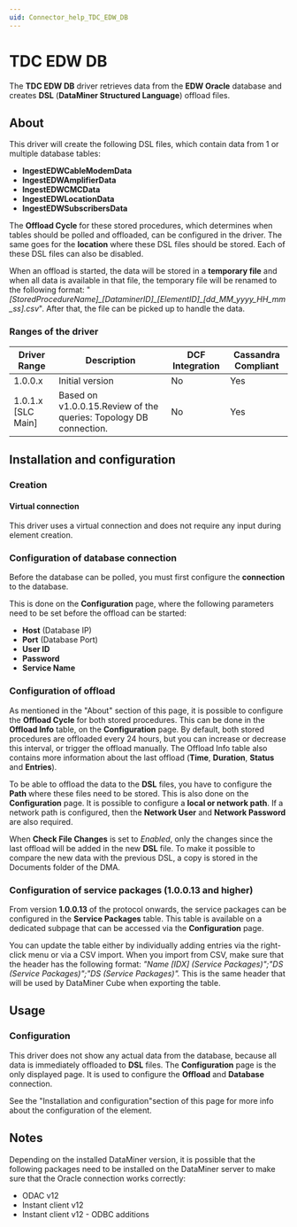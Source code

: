 ```yaml
---
uid: Connector_help_TDC_EDW_DB
---
```


# TDC EDW DB

The **TDC EDW DB** driver retrieves data from the **EDW Oracle** database and creates **DSL** (**DataMiner Structured Language**) offload files.

## About

This driver will create the following DSL files, which contain data from 1 or multiple database tables:

- **IngestEDWCableModemData**
- **IngestEDWAmplifierData**
- **IngestEDWCMCData**
- **IngestEDWLocationData**
- **IngestEDWSubscribersData**

The **Offload Cycle** for these stored procedures, which determines when tables should be polled and offloaded, can be configured in the driver. The same goes for the **location** where these DSL files should be stored. Each of these DSL files can also be disabled.

When an offload is started, the data will be stored in a **temporary file** and when all data is available in that file, the temporary file will be renamed to the following format: "*\[StoredProcedureName\]\_\[DataminerID\]\_\[ElementID\]\_\[dd_MM_yyyy_HH_mm_ss\].csv*". After that, the file can be picked up to handle the data.

### Ranges of the driver

| **Driver Range**     | **Description**                                                   | **DCF Integration** | **Cassandra Compliant** |
|----------------------|-------------------------------------------------------------------|---------------------|-------------------------|
| 1.0.0.x              | Initial version                                                   | No                  | Yes                     |
| 1.0.1.x \[SLC Main\] | Based on v1.0.0.15.Review of the queries: Topology DB connection. | No                  | Yes                     |

## Installation and configuration

### Creation

#### Virtual connection

This driver uses a virtual connection and does not require any input during element creation.

### Configuration of database connection

Before the database can be polled, you must first configure the **connection** to the database.

This is done on the **Configuration** page, where the following parameters need to be set before the offload can be started:

- **Host** (Database IP)
- **Port** (Database Port)
- **User ID**
- **Password**
- **Service Name**

### Configuration of offload

As mentioned in the "About" section of this page, it is possible to configure the **Offload Cycle** for both stored procedures. This can be done in the **Offload Info** table, on the **Configuration** page. By default, both stored procedures are offloaded every 24 hours, but you can increase or decrease this interval, or trigger the offload manually. The Offload Info table also contains more information about the last offload (**Time**, **Duration**, **Status** and **Entries**).

To be able to offload the data to the **DSL** files, you have to configure the **Path** where these files need to be stored. This is also done on the **Configuration** page. It is possible to configure a **local or network path**. If a network path is configured, then the **Network User** and **Network Password** are also required.

When **Check File Changes** is set to *Enabled*, only the changes since the last offload will be added in the new **DSL** file. To make it possible to compare the new data with the previous DSL, a copy is stored in the Documents folder of the DMA.

### Configuration of service packages (1.0.0.13 and higher)

From version **1.0.0.13** of the protocol onwards, the service packages can be configured in the **Service Packages** table. This table is available on a dedicated subpage that can be accessed via the **Configuration** page.

You can update the table either by individually adding entries via the right-click menu or via a CSV import. When you import from CSV, make sure that the header has the following format: *"Name \[IDX\] (Service Packages)";"DS (Service Packages)";"DS (Service Packages)".* This is the same header that will be used by DataMiner Cube when exporting the table.

## Usage

### Configuration

This driver does not show any actual data from the database, because all data is immediately offloaded to **DSL** files. The **Configuration** page is the only displayed page. It is used to configure the **Offload** and **Database** connection.

See the "Installation and configuration"section of this page for more info about the configuration of the element.

## Notes

Depending on the installed DataMiner version, it is possible that the following packages need to be installed on the DataMiner server to make sure that the Oracle connection works correctly:

- ODAC v12
- Instant client v12
- Instant client v12 - ODBC additions
